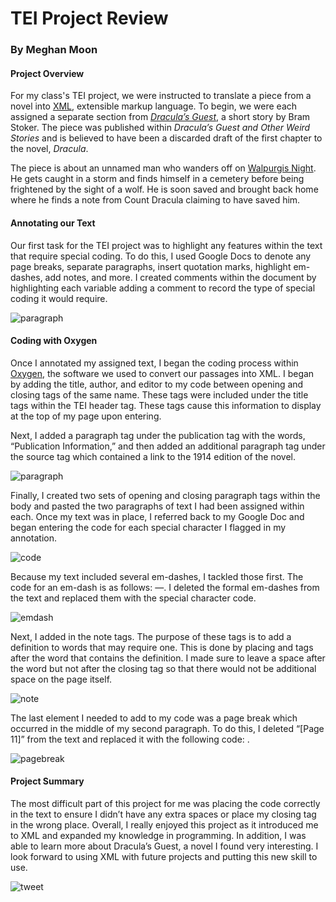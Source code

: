 # TEI Project Review

### By Meghan Moon

#### Project Overview

For my class's TEI project, we were instructed to translate a piece from a novel into [XML](https://en.wikipedia.org/wiki/XML), extensible markup language. To begin, we were each assigned a separate section from [_Dracula’s Guest_](http://www.bramstoker.org/stories/03guest.html), a short story by Bram Stoker. The piece was published within _Dracula’s Guest and Other Weird Stories_ and is believed to have been a discarded draft of the first chapter to the novel, _Dracula_.  

The piece is about an unnamed man who wanders off on [Walpurgis Night](https://en.wikipedia.org/wiki/Walpurgis_Night). He gets caught in a storm and finds himself in a cemetery before being frightened by the sight of a wolf. He is soon saved and brought back home where he finds a note from Count Dracula claiming to have saved him.  

#### Annotating our Text

Our first task for the TEI project was to highlight any features within the text that require special coding. To do this, I used Google Docs to denote any page breaks, separate paragraphs, insert quotation marks, highlight em-dashes, add notes, and more. I created comments within the document by highlighting each variable adding a comment to record the type of special coding it would require.   

![paragraph](https://MMoon2.github.io/MMoon2/images/paragraph.png)

#### Coding with Oxygen

Once I annotated my assigned text, I began the coding process within [Oxygen](https://www.oxygenxml.com/xml_editor.html?gclid=Cj0KCQiApL2QBhC8ARIsAGMm-KGftV20DSqpM8yHQLmO210tk_7Aq8NcsEQuJmP-3wdXvz8bwPtGDsEaAjF-EALw_wcB), the software we used to convert our passages into XML. I began by adding the title, author, and editor to my code between opening and closing tags of the same name. These tags were included under the title tags within the TEI header tag. These tags cause this information to display at the top of my page upon entering.  

Next, I added a paragraph tag under the publication tag with the words, “Publication Information,” and then added an additional paragraph tag under the source tag which contained a link to the 1914 edition of the novel.  

![paragraph](https://MMoon2.github.io/MMoon2/images/paragraph.png)

Finally, I created two sets of opening and closing paragraph tags within the body and pasted the two paragraphs of text I had been assigned within each. Once my text was in place, I referred back to my Google Doc and began entering the code for each special character I flagged in my annotation.  

![code](https://MMoon2.github.io/MMoon2/images/code.png)

Because my text included several em-dashes, I tackled those first. The code for an em-dash is as follows: &#8212;. I deleted the formal em-dashes from the text and replaced them with the special character code.   

![emdash](https://MMoon2.github.io/MMoon2/images/emdash.png)

Next, I added in the note tags. The purpose of these tags is to add a definition to words that may require one. This is done by placing <note> and </note> tags after the word that contains the definition. I made sure to leave a space after the word but not after the closing tag so that there would not be additional space on the page itself.  

![note](https://MMoon2.github.io/MMoon2/images/note.png)

The last element I needed to add to my code was a page break which occurred in the middle of my second paragraph. To do this, I deleted “[Page 11]” from the text and replaced it with the following code: <pb n=”11” />.  

![pagebreak](https://MMoon2.github.io/MMoon2/images/pagebreak.png)

#### Project Summary

The most difficult part of this project for me was placing the code correctly in the text to ensure I didn’t have any extra spaces or place my closing tag in the wrong place. Overall, I really enjoyed this project as it introduced me to XML and expanded my knowledge in programming. In addition, I was able to learn more about Dracula’s Guest, a novel I found very interesting. I look forward to using XML with future projects and putting this new skill to use.  

![tweet](https://MMoon2.github.io/MMoon2/images/tweet.png)
